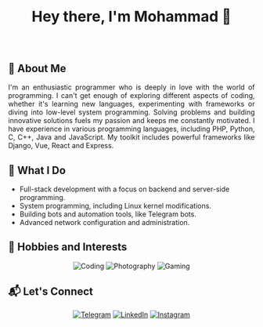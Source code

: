 <h3 align="center" style="font-size: 2.125em;"> Hey there, I'm Mohammad 👋 </h3></br>

## 📝 About Me

<p align="justify">
I'm an enthusiastic programmer who is deeply in love with the world of programming. I can't get enough of exploring different aspects of coding, whether it's learning new languages, experimenting with frameworks or diving into low-level system programming. Solving problems and building innovative solutions fuels my passion and keeps me constantly motivated. I have experience in various programming languages, including PHP, Python, C, C++, Java and JavaScript. My toolkit includes powerful frameworks like Django, Vue, React and Express.
</p>

## 🚀 What I Do

- Full-stack development with a focus on backend and server-side programming.
- System programming, including Linux kernel modifications.
- Building bots and automation tools, like Telegram bots.
- Advanced network configuration and administration.

## 📅 Hobbies and Interests

<p align="center">
  <img src="https://img.icons8.com/?size=96&id=C2nwuFG6vTgV&format=png&color=000000" alt="Coding"/>
  <img src="https://img.icons8.com/?size=96&id=ledoOw5M8qvM&format=png&color=000000" alt="Photography"/>
  <img src="https://img.icons8.com/?size=96&id=11907&format=png&color=000000" alt="Gaming"/>
</p>

## 📬 Let's Connect

<p align="center">
  <a href="https://t.me/MohammadSa9"><img src="https://img.icons8.com/color/96/000000/telegram-app.png" alt="Telegram"/></a>
  <a href="https://www.linkedin.com/in/mohammadsa9"><img src="https://img.icons8.com/color/96/000000/linkedin.png" alt="LinkedIn"/></a>
  <a href="https://www.instagram.com/mohammadsa9_"><img src="https://img.icons8.com/color/96/000000/instagram-new.png" alt="Instagram"></a>
</p>
